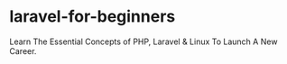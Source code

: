 # laravel-for-beginners
Learn The Essential Concepts of PHP, Laravel &amp; Linux To Launch A New Career.

